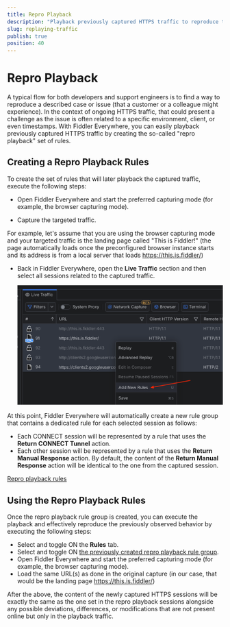```yaml
---
title: Repro Playback 
description: "Playback previously captured HTTPS traffic to reproduce the exact behavior from a specific moment."
slug: replaying-traffic
publish: true
position: 40
---
```


# Repro Playback

A typical flow for both developers and support engineers is to find a way to reproduce a described case or issue (that a customer or a colleague might experience). In the context of ongoing HTTPS traffic, that could present a challenge as the issue is often related to a specific environment, client, or even timestamps. With Fiddler Everywhere, you can easily playback previously captured HTTPS traffic by creating the so-called "repro playback" set of rules.

## Creating a Repro Playback Rules

To create the set of rules that will later playback the captured traffic, execute the following steps:

- Open Fiddler Everywhere and start the preferred capturing mode (for example, the browser capturing mode).

- Capture the targeted traffic. 

 For example, let's assume that you are using the browser capturing mode and your targeted traffic is the landing page called "This is Fiddler!" (the page automatically loads once the preconfigured browser instance starts and its address is from a local server that loads https://this.is.fiddler/)

- Back in Fiddler Everywhere, open the **Live Traffic** section and then select all sessions related to the captured traffic.

    ![Select all sessions and use the "Add New Rules" option from the context menu](../images/rules/context-menu-add-new-rules.png)

At this point, Fiddler Everywhere will automatically create a new rule group that contains a dedicated rule for each selected session as follows:

- Each CONNECT session will be represented by a rule that uses the **Return CONNECT Tunnel** action.
- Each other session will be represented by a rule that uses the **Return Manual Response** action. By default, the content of the **Return Manual Response** action will be identical to the one from the captured session.

[Repro playback rules](../images/rules/repro-playback-rules.png)

## Using the Repro Playback Rules

Once the repro playback rule group is created, you can execute the playback and effectively reproduce the previously observed behavior by executing the following steps:

- Select and toggle ON the **Rules** tab.
- Select and toggle ON [the previously created repro playback rule group](#creating-a-repro-playback-rules).
- Open Fiddler Everywhere and start the preferred capturing mode (for example, the browser capturing mode).
- Load the same URL(s) as done in the original capture (in our case, that would be the landing page https://this.is.fiddler/) 

After the above, the content of the newly captured HTTPS sessions will be exactly the same as the one set in the repro playback sessions alongside any possible deviations, differences, or modifications that are not present online but only in the playback traffic.
